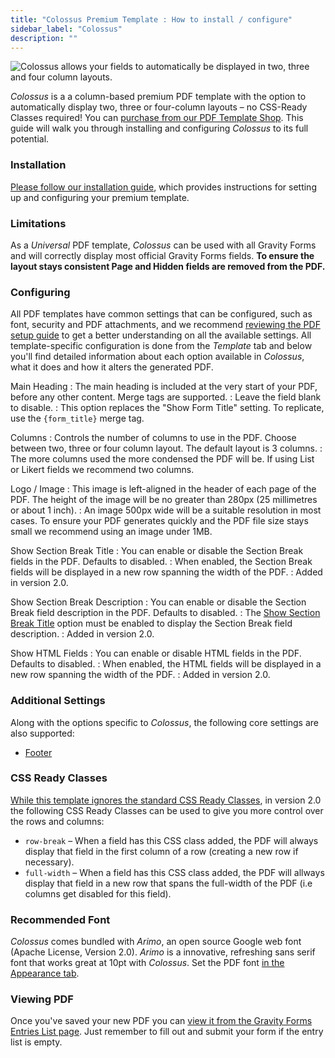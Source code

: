 ```yaml
---
title: "Colossus Premium Template : How to install / configure"
sidebar_label: "Colossus"
description: ""
---
```


![Colossus allows your fields to automatically be displayed in two, three and four column layouts.](https://resources.gravitypdf.com/uploads/2017/01/updating-four-columns.png) 

*Colossus* is a a column-based premium PDF template with the option to automatically display two, three or four-column layouts – no CSS-Ready Classes required! You can [purchase from our PDF Template Shop](https://gravitypdf.com/shop/colossus/). This guide will walk you through installing and configuring *Colossus* to its full potential. 

### Installation 

[Please follow our installation guide](shop-installing-upgrading-premium-templates.md), which provides instructions for setting up and configuring your premium template.

### Limitations 

As a *Universal* PDF template, *Colossus* can be used with all Gravity Forms and will correctly display most official Gravity Forms fields. **To ensure the layout stays consistent Page and Hidden fields are removed from the PDF.**

### Configuring 

All PDF templates have common settings that can be configured, such as font, security and PDF attachments, and we recommend [reviewing the PDF setup guide](user-setup-pdf.md) to get a better understanding on all the available settings. All template-specific configuration is done from the *Template* tab and below you'll find detailed information about each option available in *Colossus*, what it does and how it alters the generated PDF.

Main Heading 
:    The main heading is included at the very start of your PDF, before any other content. Merge tags are supported.
:    Leave the field blank to disable. 
:    This option replaces the "Show Form Title" setting. To replicate, use the `{form_title}` merge tag. 

Columns 
:    Controls the number of columns to use in the PDF. Choose between two, three or four column layout. The default layout is 3 columns.
:    The more columns used the more condensed the PDF will be. If using List or Likert fields we recommend two columns.

Logo / Image 
:    This image is left-aligned in the header of each page of the PDF. The height of the image will be no greater than 280px (25 millimetres or about 1 inch).
:    An image 500px wide will be a suitable resolution in most cases. To ensure your PDF generates quickly and the PDF file size stays small we recommend using an image under 1MB. 

Show Section Break Title 
:    You can enable or disable the Section Break fields in the PDF. Defaults to disabled.
:    When enabled, the Section Break fields will be displayed in a new row spanning the width of the PDF. 
:    Added in version 2.0. 

Show Section Break Description 
:    You can enable or disable the Section Break field description in the PDF. Defaults to disabled.
:    The [Show Section Break Title](#show-section-break-title) option must be enabled to display the Section Break field description.
:    Added in version 2.0. 

Show HTML Fields 
:    You can enable or disable HTML fields in the PDF. Defaults to disabled.
:    When enabled, the HTML fields will be displayed in a new row spanning the width of the PDF. 
:    Added in version 2.0. 

### Additional Settings 

Along with the options specific to *Colossus*, the following core settings are also supported:

* [Footer](user-setup-pdf.md#footer)

### CSS Ready Classes 

[While this template ignores the standard CSS Ready Classes](https://docs.gravityforms.com/css-ready-classes/), in version 2.0 the following CSS Ready Classes can be used to give you more control over the rows and columns:

* `row-break` – When a field has this CSS class added, the PDF will always display that field in the first column of a row (creating a new row if necessary). 
* `full-width` – When a field has this CSS class added, the PDF will allways display that field in a new row that spans the full-width of the PDF (i.e columns get disabled for this field).

### Recommended Font 

*Colossus* comes bundled with *Arimo*, an open source Google web font (Apache License, Version 2.0). *Arimo* is a innovative, refreshing sans serif font that works great at 10pt with *Colossus*. Set the PDF font [in the Appearance tab](user-setup-pdf.md#appearance-tab).

### Viewing PDF 

Once you've saved your new PDF you can [view it from the Gravity Forms Entries List page](user-viewing-pdfs.md). Just remember to fill out and submit your form if the entry list is empty.
